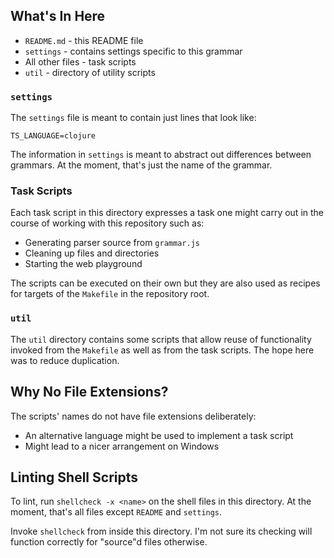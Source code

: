 ## What's In Here

* `README.md` - this README file
* `settings` - contains settings specific to this grammar
* All other files - task scripts
* `util` - directory of utility scripts

### `settings`

The `settings` file is meant to contain just lines that look like:

```
TS_LANGUAGE=clojure
```

The information in `settings` is meant to abstract out differences
between grammars.  At the moment, that's just the name of the grammar.

### Task Scripts

Each task script in this directory expresses a task one might carry
out in the course of working with this repository such as:

* Generating parser source from `grammar.js`
* Cleaning up files and directories
* Starting the web playground

The scripts can be executed on their own but they are also used as
recipes for targets of the `Makefile` in the repository root.

### `util`

The `util` directory contains some scripts that allow reuse of
functionality invoked from the `Makefile` as well as from the task
scripts.  The hope here was to reduce duplication.

## Why No File Extensions?

The scripts' names do not have file extensions deliberately:

* An alternative language might be used to implement a task script
* Might lead to a nicer arrangement on Windows

## Linting Shell Scripts

To lint, run `shellcheck -x <name>` on the shell files in this
directory.  At the moment, that's all files except `README` and
`settings`.

Invoke `shellcheck` from inside this directory.  I'm not sure its
checking will function correctly for "source"d files otherwise.

